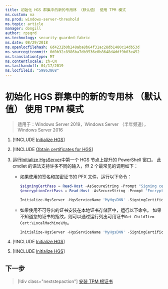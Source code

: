 ```yaml
---
title: 初始化 HGS 群集中的新的专用林 （默认值） 使用 TPM 模式
ms.custom: na
ms.prod: windows-server-threshold
ms.topic: article
manager: dongill
author: rpsqrd
ms.technology: security-guarded-fabric
ms.date: 08/29/2018
ms.openlocfilehash: 6d4232b0b248aba8b64f31ac28db1480c14db53d
ms.sourcegitcommit: 0d0b32c8986ba7db9536e0b8648d4ddf9b03e452
ms.translationtype: MT
ms.contentlocale: zh-CN
ms.lasthandoff: 04/17/2019
ms.locfileid: "59863868"
---
```

# <a name="initialize-the-hgs-cluster-using-tpm-mode-in-a-new-dedicated-forest-default"></a>初始化 HGS 群集中的新的专用林 （默认值） 使用 TPM 模式

>适用于：Windows Server 2019，Windows Server （半年频道），Windows Server 2016

1.  [!INCLUDE [Initialize HGS](../../../includes/guarded-fabric-initialize-hgs-default-step-one.md)]

2.  [!INCLUDE [Obtain certificates for HGS](../../../includes/guarded-fabric-initialize-hgs-default-step-two.md)]

3.  运行[Initialize HgsServer](https://technet.microsoft.com/library/mt652185.aspx)中第一个 HGS 节点上提升的 PowerShell 窗口。 此 cmdlet 的语法支持许多不同的输入，但 2 个最常见的调用如下：

    -   如果使用的签名和加密证书的 PFX 文件，运行以下命令：

        ```powershell
        $signingCertPass = Read-Host -AsSecureString -Prompt "Signing certificate password"
        $encryptionCertPass = Read-Host -AsSecureString -Prompt "Encryption certificate password"

        Initialize-HgsServer -HgsServiceName 'MyHgsDNN' -SigningCertificatePath '.\signCert.pfx' -SigningCertificatePassword $signingCertPass -EncryptionCertificatePath '.\encCert.pfx' -EncryptionCertificatePassword $encryptionCertPass -TrustTpm
        ```

    -   如果使用不可导出的证书安装在本地证书存储区中，运行以下命令。 如果不知道您的证书的指纹，则可以通过运行列出可用证书`Get-ChildItem Cert:\LocalMachine\My`。

        ```powershell
        Initialize-HgsServer -HgsServiceName 'MyHgsDNN' -SigningCertificateThumbprint '1A2B3C4D5E6F...' -EncryptionCertificateThumbprint '0F9E8D7C6B5A...' -TrustTpm
        ```

4.  [!INCLUDE [Initialize HGS](../../../includes/guarded-fabric-initialize-hgs-default-step-four.md)]

5.  [!INCLUDE [Initialize HGS](../../../includes/guarded-fabric-initialize-hgs-default-step-five.md)]

## <a name="next-step"></a>下一步

>[!div class="nextstepaction"]
[安装 TPM 根证书](guarded-fabric-install-trusted-tpm-root-certificates.md)
  